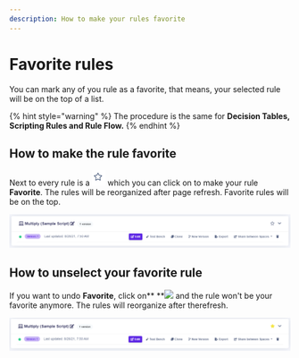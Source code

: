 ```yaml
---
description: How to make your rules favorite
---
```


# Favorite rules

You can mark any of you rule as a favorite, that means, your selected rule will be on the top of a list.

{% hint style="warning" %}
The procedure is the same for **Decision Tables, Scripting Rules **and** Rule Flow.**
{% endhint %}

## How to make the rule favorite

Next to every rule is a ![](../.gitbook/assets/star.png) which you can click on to make your rule **Favorite**. The rules will be reorganized after page refresh. Favorite rules will be on the top.

![](../.gitbook/assets/nonfavorite.png)

## How to unselect your favorite rule

If you want to undo **Favorite**, click on** **![](../.gitbook/assets/star-yellow.png) and the rule won't be your favorite anymore. The rules will reorganize after therefresh.

![](../.gitbook/assets/favorite.png)

